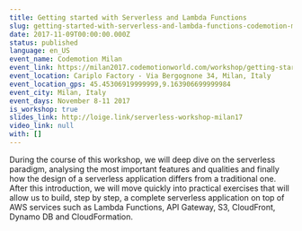 ```yaml
---
title: Getting started with Serverless and Lambda Functions
slug: getting-started-with-serverless-and-lambda-functions-codemotion-milan
date: 2017-11-09T00:00:00.000Z
status: published
language: en_US
event_name: Codemotion Milan
event_link: https://milan2017.codemotionworld.com/workshop/getting-started-with-serverless-and-lambda-functions/
event_location: Cariplo Factory - Via Bergognone 34, Milan, Italy
event_location_gps: 45.45306919999999,9.163906699999984
event_city: Milan, Italy
event_days: November 8-11 2017
is_workshop: true
slides_link: http://loige.link/serverless-workshop-milan17
video_link: null
with: []
---
```


During the course of this workshop, we will deep dive on the serverless paradigm, analysing the most important features and qualities and finally how the design of a serverless application differs from a traditional one. After this introduction, we will move quickly into practical exercises that will allow us to build, step by step, a complete serverless application on top of AWS services such as Lambda Functions, API Gateway, S3, CloudFront, Dynamo DB and CloudFormation.
